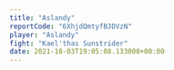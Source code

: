 ```yaml
---
title: "Aslandy"
reportCode: "6XhjdQmtyfBJDVzN"
player: "Aslandy"
fight: "Kael'thas Sunstrider"
date: 2021-10-03T19:05:08.133000+00:00
---
```

